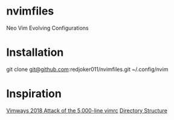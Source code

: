 # nvimfiles
Neo Vim Evolving Configurations

# Installation
git clone git@github.com:redjoker011/nvimfiles.git ~/.config/nvim

# Inspiration
[Vimways 2018 Attack of the 5,000-line vimrc](https://vimways.org/2018/from-vimrc-to-vim)
[Directory Structure](https://gist.github.com/nelstrom/1056049/784e252c3de653e204e9e128653010e19fbd493f)
